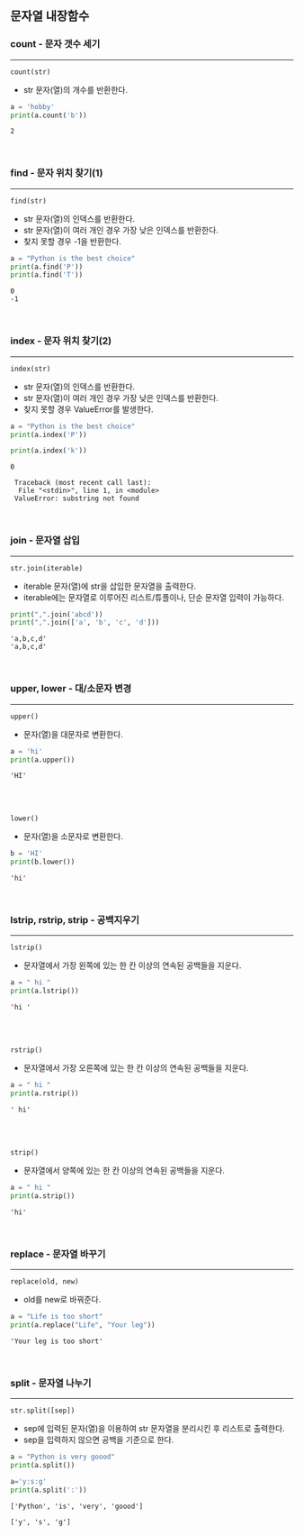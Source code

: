 

## 문자열 내장함수


### count - 문자 갯수 세기
---

`count(str)`
- str 문자(열)의 개수를 반환한다.
  
```python
a = 'hobby'
print(a.count('b'))
```

```text
2
```

<br>

### find - 문자 위치 찾기(1)
---

`find(str)`
- str 문자(열)의 인덱스를 반환한다.
- str 문자(열)이 여러 개인 경우 가장 낮은 인덱스를 반환한다.
- 찾지 못할 경우 -1을 반환한다.


```python
a = "Python is the best choice"
print(a.find('P'))
print(a.find('T'))
```

```text
0
-1
```

<br>

### index - 문자 위치 찾기(2)
---

`index(str)`
- str 문자(열)의 인덱스를 반환한다.
- str 문자(열)이 여러 개인 경우 가장 낮은 인덱스를 반환한다.
- 찾지 못할 경우 ValueError를 발생한다.


```python
a = "Python is the best choice"
print(a.index('P'))

print(a.index('k'))
```

```text
0

 Traceback (most recent call last):
  File "<stdin>", line 1, in <module>
 ValueError: substring not found
```

<br>

### join - 문자열 삽입
---

`str.join(iterable)`
- iterable 문자(열)에 str을 삽입한 문자열을 출력한다.
- iterable에는 문자열로 이루어진 리스트/튜플이나, 단순 문자열 입력이 가능하다.


```python
print(",".join('abcd'))
print(",".join(['a', 'b', 'c', 'd']))
```

```text
'a,b,c,d'
'a,b,c,d'
```

<br>

### upper, lower - 대/소문자 변경
---

`upper()`
- 문자(열)을 대문자로 변환한다.


```python
a = 'hi'
print(a.upper())
```

```text
'HI'
```

<br>
<br>

`lower()`
- 문자(열)을 소문자로 변환한다.


```python
b = 'HI'
print(b.lower())
```

```text
'hi'
```

<br>

### lstrip, rstrip, strip - 공백지우기
---

`lstrip()`
- 문자열에서 가장 왼쪽에 있는 한 칸 이상의 연속된 공백들을 지운다.


```python
a = " hi "
print(a.lstrip())
```

```text
'hi '
```

<br>
<br>

`rstrip()`
- 문자열에서 가장 오른쪽에 있는 한 칸 이상의 연속된 공백들을 지운다.
  
```python
a = " hi "
print(a.rstrip())
```

```text
' hi'
```

<br>
<br>

`strip()`
- 문자열에서 양쪽에 있는 한 칸 이상의 연속된 공백들을 지운다.

```python
a = " hi "
print(a.strip())
```

```text
'hi'
```

<br>

### replace - 문자열 바꾸기
---

`replace(old, new)`
- old를 new로 바꿔준다.
  
```python
a = "Life is too short"
print(a.replace("Life", "Your leg"))
```

```text
'Your leg is too short'
```

<br>

### split - 문자열 나누기
---

`str.split([sep])`
- sep에 입력된 문자(열)을 이용하여 str 문자열을 분리시킨 후 리스트로 출력한다.
- sep을 입력하지 않으면 공백을 기준으로 한다.

```python
a = "Python is very goood"
print(a.split()) 

a='y:s:g'
print(a.split(':'))
```

```text
['Python', 'is', 'very', 'goood']

['y', 's', 'g']
```